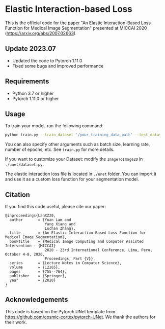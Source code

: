 # Elastic Interaction-based Loss
This is the official code for the paper "An Elastic Interaction-Based Loss Function for Medical Image Segmentation" presented at MICCAI 2020 (https://arxiv.org/abs/2007.02663).

## Update 2023.07
- Updated the code to Pytorch 1.11.0
- Fixed some bugs and improved performance

## Requirements
- Python 3.7 or higher
- Pytorch 1.11.0 or higher

## Usage
To train your model, run the following command:

```bash
python train.py --train_dataset '/your_training_data_path' --test_dataset '/your_test_data' --save_path '/save_model_path'
```
You can also specify other arguments such as batch size, learning rate, number of epochs, etc. See `train.py` for more details.

If you want to customize your Dataset: modify the `ImageToImage2D` in `./unet/dataset.py`. 

The elastic interaction loss file is located in `./unet` folder. You can import it and use it as a custom loss function for your segmentation model.

## Citation
If you find this code useful, please cite our paper:

```
@inproceedings{LanXZ20,
  author       = {Yuan Lan and
                  Yang Xiang and
                  Luchan Zhang},
  title        = {An Elastic Interaction-Based Loss Function for Medical Image Segmentation},
  booktitle    = {Medical Image Computing and Computer Assisted Intervention - {MICCAI}
                  2020 - 23rd International Conference, Lima, Peru, October 4-8, 2020,
                  Proceedings, Part {V}},
  series       = {Lecture Notes in Computer Science},
  volume       = {12265},
  pages        = {755--764},
  publisher    = {Springer},
  year         = {2020}
}
```

## Acknowledgements
This code is based on the Pytorch UNet template from https://github.com/cosmic-cortex/pytorch-UNet. We thank the authors for their work.


